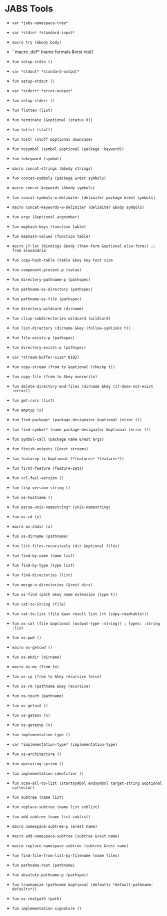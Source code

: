 # JABS Tools
* `var *jabs-namespace-tree*`

* `var *stdin* *standard-input*`

* `macro try (&body body)`

* ``macro ,def* (name formals &rest rest)`

* `fun setup-stdin ()`

* `var *stdout* *standard-output*`

* `fun setup-stdout ()`

* `var *stderr* *error-output*`

* `fun setup-stderr ()`

* `fun flatten (list)`

* `fun terminate (&optional (status 0))`

* `fun tolist (stuff)`

* `fun tostr (stuff &optional downcase)`

* `fun tosymbol (symbol &optional (package :keyword))`

* `fun tokeyword (symbol)`

* `macro concat-strings (&body strings)`

* `fun concat-symbols (package &rest symbols)`

* `macro concat-keywords (&body symbols)`

* `fun concat-symbols-w-delimiter (delimiter package &rest symbols)`

* `macro concat-keywords-w-delimiter (delimiter &body symbols)`

* `fun argv (&optional argnumber)`

* `fun maphash-keys (function table)`

* `fun maphash-values (function table)`

* `macro if-let (bindings &body (then-form &optional else-form)) ;; from alexandria`

* `fun copy-hash-table (table &key key test size`

* `fun component-present-p (value)`

* `fun directory-pathname-p (pathspec)`

* `fun pathname-as-directory (pathspec)`

* `fun pathname-as-file (pathspec)`

* `fun directory-wildcard (dirname)`

* `fun clisp-subdirectories-wildcard (wildcard)`

* `fun list-directory (dirname &key (follow-symlinks t))`

* `fun file-exists-p (pathspec)`

* `fun directory-exists-p (pathspec)`

* `var *stream-buffer-size* 8192)`

* `fun copy-stream (from to &optional (checkp t))`

* `fun copy-file (from to &key overwrite)`

* `fun delete-directory-and-files (dirname &key (if-does-not-exist :error))`

* `fun get-cars (list)`

* `fun emptyp (x)`

* `fun find-package* (package-designator &optional (error t))`

* `fun find-symbol* (name package-designator &optional (error t))`

* `fun symbol-call (package name &rest args)`

* `fun finish-outputs (&rest streams)`

* `fun featurep (x &optional (*features* *features*))`

* `fun first-feature (feature-sets)`

* `fun ccl-fasl-version ()`

* `fun lisp-version-string ()`

* `fun os-hostname ()`

* `fun parse-unix-namestring* (unix-namestring)`

* `fun os-cd (x)`

* `macro os-chdir (x)`

* `fun os-dirname (pathname)`

* `fun list-files-recursively (dir &optional files)`

* `fun find-by-name (name list)`

* `fun find-by-type (type list)`

* `fun find-directories (list)`

* `fun merge-n-directories (&rest dirs)`

* `fun os-find (path &key name extension (type t))`

* `fun cat-to-string (file)`

* `fun cat-to-list (file &aux result list (rt (copy-readtable)))`

* `fun os-cat (file &optional (output-type :string)) ; types: :string :list`

* `fun os-pwd ()`

* `macro os-getcwd ()`

* `fun os-mkdir (dirname)`

* `macro os-mv (from to)`

* `fun os-cp (from to &key recursive force)`

* `fun os-rm (pathname &key recursive)`

* `fun os-touch (pathname)`

* `fun os-getuid ()`

* `fun os-getenv (x)`

* `fun os-getenvp (x)`

* `fun implementation-type ()`

* `var *implementation-type* (implementation-type)`

* `fun os-architecture ()`

* `fun operating-system ()`

* `fun implementation-identifier ()`

* `fun scan-all-to-list (startsymbol endsymbol target-string &optional collector)`

* `fun subtree (name list)`

* `fun replace-subtree (name list sublist)`

* `fun add-subtree (name list sublist)`

* `macro namespace-subtree-p (&rest name)`

* `macro add-namespace-subtree (subtree &rest name)`

* `macro replace-namespace-subtree (subtree &rest name)`

* `fun find-file-from-list-by-filename (name files)`

* `fun pathname-root (pathname)`

* `fun absolute-pathname-p (pathspec)`

* `fun truenamize (pathname &optional (defaults *default-pathname-defaults*))`

* `fun os-realpath (path)`

* `fun implementation-signature ()`

